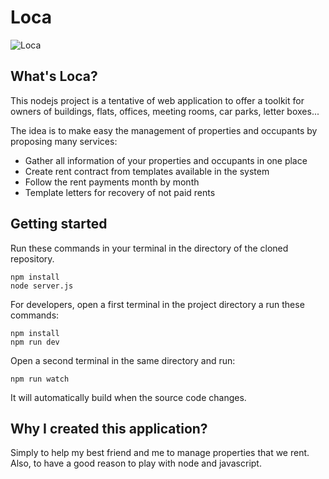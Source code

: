 Loca
====
![Loca](http://www.nuageprive.fr/images/loca-sample.png "Open source real estate management")

## What's Loca?

This nodejs project is a tentative of web application to offer a toolkit for owners of buildings, flats, offices, meeting rooms, car parks, letter boxes...

The idea is to make easy the management of properties and occupants by proposing many services:
 - Gather all information of your properties and occupants in one place
 - Create rent contract from templates available in the system
 - Follow the rent payments month by month
 - Template letters for recovery of not paid rents

## Getting started
Run these commands in your terminal in the directory of the cloned repository.

```
npm install
node server.js
```

For developers, open a first terminal in the project directory a run these commands:

```
npm install
npm run dev
```

Open a second terminal in the same directory and run:
```
npm run watch
```
It will automatically build when the source code changes.


Why I created this application?
-------------------------------
Simply to help my best friend and me to manage properties that we rent.
Also, to have a good reason to play with node and javascript.

